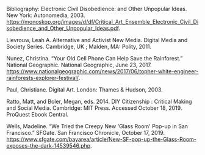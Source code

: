 Bibliography:
Electronic Civil Disobedience: and Other Unpopular Ideas. New York: Autonomedia, 2003. https://monoskop.org/images/d/df/Critical_Art_Ensemble_Electronic_Civil_Disobedience_and_Other_Unpopular_Ideas.pdf.

Lievrouw, Leah A. Alternative and Activist New Media. Digital Media and Society Series. Cambridge, UK ; Malden, MA: Polity, 2011.

Nunez, Christina. “Your Old Cell Phone Can Help Save the Rainforest.” National Geographic. National Geographic, June 23, 2017. https://www.nationalgeographic.com/news/2017/06/topher-white-engineer-rainforests-explorer-festival/.

Paul, Christiane. Digital Art. London: Thames & Hudson, 2003.

Ratto, Matt, and Boler, Megan, eds. 2014. DIY Citizenship : Critical Making and Social Media. Cambridge: MIT Press. Accessed October 18, 2019. ProQuest Ebook Central.

Wells, Madeline. “We Tried the Creepy New 'Glass Room' Pop-up in San Francisco.” SFGate. San Francisco Chronicle, October 17, 2019. https://www.sfgate.com/bayarea/article/New-SF-pop-up-the-Glass-Room-exposes-the-dark-14539546.php.
